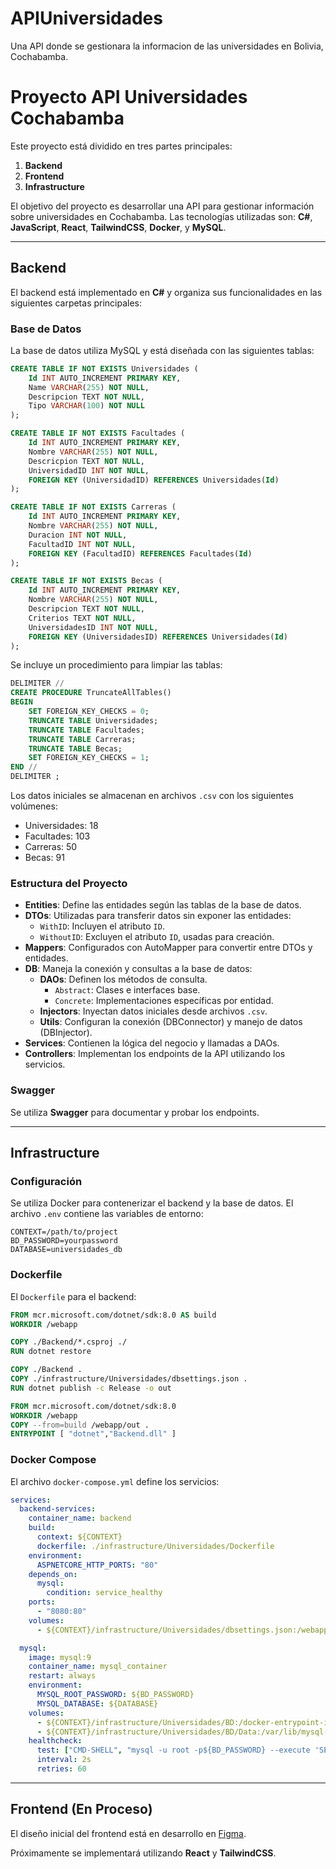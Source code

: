 # APIUniversidades
Una API donde se gestionara la informacion de las universidades en Bolivia, Cochabamba.

# Proyecto API Universidades Cochabamba

Este proyecto está dividido en tres partes principales:

1. **Backend**
2. **Frontend**
3. **Infrastructure**

El objetivo del proyecto es desarrollar una API para gestionar información sobre universidades en Cochabamba. 
Las tecnologías utilizadas son: **C#**, **JavaScript**, **React**, **TailwindCSS**, **Docker**, y **MySQL**.

---

## Backend

El backend está implementado en **C#** y organiza sus funcionalidades en las siguientes carpetas principales:

### Base de Datos

La base de datos utiliza MySQL y está diseñada con las siguientes tablas:

```sql
CREATE TABLE IF NOT EXISTS Universidades (
    Id INT AUTO_INCREMENT PRIMARY KEY,
    Name VARCHAR(255) NOT NULL,
    Descripcion TEXT NOT NULL,
    Tipo VARCHAR(100) NOT NULL
);

CREATE TABLE IF NOT EXISTS Facultades (
    Id INT AUTO_INCREMENT PRIMARY KEY,
    Nombre VARCHAR(255) NOT NULL,
    Descricpion TEXT NOT NULL,
    UniversidadID INT NOT NULL,
    FOREIGN KEY (UniversidadID) REFERENCES Universidades(Id)
);

CREATE TABLE IF NOT EXISTS Carreras (
    Id INT AUTO_INCREMENT PRIMARY KEY,
    Nombre VARCHAR(255) NOT NULL,
    Duracion INT NOT NULL,
    FacultadID INT NOT NULL,
    FOREIGN KEY (FacultadID) REFERENCES Facultades(Id)
);

CREATE TABLE IF NOT EXISTS Becas (
    Id INT AUTO_INCREMENT PRIMARY KEY,
    Nombre VARCHAR(255) NOT NULL,
    Descripcion TEXT NOT NULL,
    Criterios TEXT NOT NULL,
    UniversidadesID INT NOT NULL,
    FOREIGN KEY (UniversidadesID) REFERENCES Universidades(Id)
);
```

Se incluye un procedimiento para limpiar las tablas:

```sql
DELIMITER //
CREATE PROCEDURE TruncateAllTables()
BEGIN
    SET FOREIGN_KEY_CHECKS = 0;
    TRUNCATE TABLE Universidades;
    TRUNCATE TABLE Facultades;
    TRUNCATE TABLE Carreras;
    TRUNCATE TABLE Becas;
    SET FOREIGN_KEY_CHECKS = 1;
END //
DELIMITER ;
```

Los datos iniciales se almacenan en archivos `.csv` con los siguientes volúmenes:
- Universidades: 18
- Facultades: 103
- Carreras: 50
- Becas: 91

### Estructura del Proyecto

- **Entities**: Define las entidades según las tablas de la base de datos.
- **DTOs**: Utilizadas para transferir datos sin exponer las entidades:
  - `WithID`: Incluyen el atributo `ID`.
  - `WithoutID`: Excluyen el atributo `ID`, usadas para creación.
- **Mappers**: Configurados con AutoMapper para convertir entre DTOs y entidades.
- **DB**: Maneja la conexión y consultas a la base de datos:
  - **DAOs**: Definen los métodos de consulta.
    - `Abstract`: Clases e interfaces base.
    - `Concrete`: Implementaciones específicas por entidad.
  - **Injectors**: Inyectan datos iniciales desde archivos `.csv`.
  - **Utils**: Configuran la conexión (DBConnector) y manejo de datos (DBInjector).
- **Services**: Contienen la lógica del negocio y llamadas a DAOs.
- **Controllers**: Implementan los endpoints de la API utilizando los servicios.

### Swagger

Se utiliza **Swagger** para documentar y probar los endpoints.

---

## Infrastructure

### Configuración

Se utiliza Docker para contenerizar el backend y la base de datos. El archivo `.env` contiene las variables de entorno:

```env
CONTEXT=/path/to/project
BD_PASSWORD=yourpassword
DATABASE=universidades_db
```

### Dockerfile

El `Dockerfile` para el backend:

```dockerfile
FROM mcr.microsoft.com/dotnet/sdk:8.0 AS build
WORKDIR /webapp

COPY ./Backend/*.csproj ./
RUN dotnet restore

COPY ./Backend .
COPY ./infrastructure/Universidades/dbsettings.json .
RUN dotnet publish -c Release -o out

FROM mcr.microsoft.com/dotnet/sdk:8.0
WORKDIR /webapp
COPY --from=build /webapp/out .
ENTRYPOINT [ "dotnet","Backend.dll" ]
```

### Docker Compose

El archivo `docker-compose.yml` define los servicios:

```yaml
services:
  backend-services:
    container_name: backend
    build:
      context: ${CONTEXT}
      dockerfile: ./infrastructure/Universidades/Dockerfile
    environment:
      ASPNETCORE_HTTP_PORTS: "80"
    depends_on:
      mysql:
        condition: service_healthy
    ports:
      - "8080:80"
    volumes:
      - ${CONTEXT}/infrastructure/Universidades/dbsettings.json:/webapp/dbsettings.json

  mysql:
    image: mysql:9
    container_name: mysql_container
    restart: always
    environment:
      MYSQL_ROOT_PASSWORD: ${BD_PASSWORD}
      MYSQL_DATABASE: ${DATABASE}
    volumes:
      - ${CONTEXT}/infrastructure/Universidades/BD:/docker-entrypoint-initdb.d
      - ${CONTEXT}/infrastructure/Universidades/BD/Data:/var/lib/mysql-files/
    healthcheck:
      test: ["CMD-SHELL", "mysql -u root -p${BD_PASSWORD} --execute 'SELECT @@GLOBAL.version;'"]
      interval: 2s
      retries: 60
```

---

## Frontend (En Proceso)

El diseño inicial del frontend está en desarrollo en [Figma](https://www.figma.com/proto/78kX36iHqfrJIOtxOAM0N6/Universidades-Bolivia%2FCochabamba?node-id=8-21&p=f&t=YagyBWjbI9mVylVa-1&scaling=min-zoom&content-scaling=fixed&page-id=8%3A19&starting-point-node-id=8%3A21).

Próximamente se implementará utilizando **React** y **TailwindCSS**.


